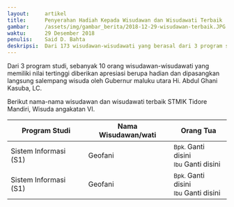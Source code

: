 ```yaml
---
layout:     artikel
title:      Penyerahan Hadiah Kepada Wisudawan dan Wisudawati Terbaik
gambar:     /assets/img/gambar_berita/2018-12-29-wisudawan-terbaik.JPG
waktu:      29 Desember 2018
penulis:    Said D. Bahta
deskripsi:  Dari 173 wisudawan-wisudawati yang berasal dari 3 program studi yang diwisuda, sebanyak 10 orang wisudawan-wisudawati yang memiliki nilai tertinggi...
---
```


Dari 3 program studi, sebanyak 10 orang wisudawan-wisudawati
yang memiliki nilai tertinggi diberikan apresiasi berupa hadian dan dipasangkan langsung salempang wisuda oleh Gubernur
maluku utara Hi. Abdul Ghani Kasuba, LC.

Berikut nama-nama wisudawan dan wisudawati terbaik STMIK Tidore Mandiri, Wisuda angakatan VI.

<table class="table table-striped">
    <thead class="thead-dark">
        <tr>
            <th scope="col">Program Studi</th>
            <th scope="col">Nama Wisudawan/wati</th>
            <th scope="col">Orang Tua</th>
        </tr>
    </thead>
    <tbody>
        <tr>
            <td>Sistem Informasi (S1)</td>
            <td>Geofani</td>
            <td><small>Bpk. </small> Ganti disini <br> <small>Ibu</small> Ganti disini</td>
        </tr>
        <tr>
            <td>Sistem Informasi (S1)</td>
            <td>Geofani</td>
            <td><small>Bpk. </small> Ganti disini <br> <small>Ibu</small> Ganti disini</td>
        </tr>
    </tbody>
</table>